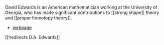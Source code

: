 David Edwards is an American mathematician working at the University of Georgia, who has made significant contributions to [[strong shape]] theory and [[proper homotopy theory]].


* [webpage](http://www.math.uga.edu/~davide)

[[!redirects D.A. Edwards]]